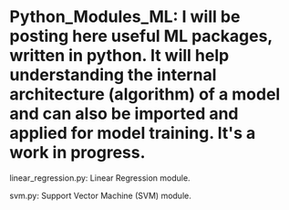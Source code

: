 # Python_Modules_ML: I will be posting here useful ML packages, written in python. It will help understanding the internal architecture (algorithm) of a model and can also be imported and applied for model training. It's a work in progress.

linear_regression.py: Linear Regression module.

svm.py: Support Vector Machine (SVM) module.
